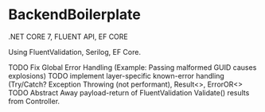 # BackendBoilerplate
.NET CORE 7, FLUENT API, EF CORE

Using FluentValidation, Serilog, EF Core.

TODO Fix Global Error Handling (Example: Passing malformed GUID causes explosions)
TODO implement layer-specific known-error handling (Try/Catch? Exception Throwing (not performant), Result<>, ErrorOR<>
TODO Abstract Away payload-return of FluentValidation Validate() results from Controller.
